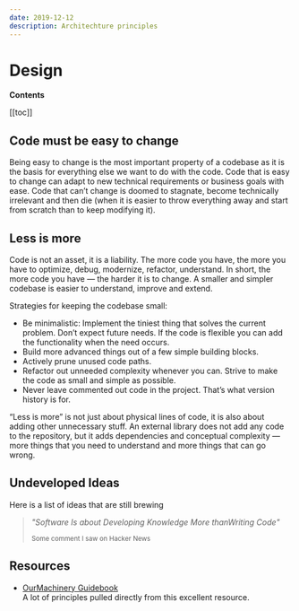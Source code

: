 ```yaml
---
date: 2019-12-12
description: Architechture principles
---
```


# Design

**Contents**

[[toc]]

## Code must be easy to change

Being easy to change is the most important property of a codebase as it is the basis for everything else we want to do with the code. Code that is easy to change can adapt to new technical requirements or business goals with ease. Code that can’t change is doomed to stagnate, become technically irrelevant and then die (when it is easier to throw everything away and start from scratch than to keep modifying it).

## Less is more

Code is not an asset, it is a liability. The more code you have, the more you have to optimize, debug, modernize, refactor, understand. In short, the more code you have — the harder it is to change. A smaller and simpler codebase is easier to understand, improve and extend.

Strategies for keeping the codebase small:

- Be minimalistic: Implement the tiniest thing that solves the current problem. Don’t expect future needs. If the code is flexible you can add the functionality when the need occurs.
- Build more advanced things out of a few simple building blocks. 
- Actively prune unused code paths.
- Refactor out unneeded complexity whenever you can. Strive to make the code as small and simple as possible.
- Never leave commented out code in the project. That’s what version history is for.

“Less is more” is not just about physical lines of code, it is also about adding other unnecessary stuff. An external library does not add any code to the repository, but it adds dependencies and conceptual complexity — more things that you need to understand and more things that can go wrong. 


## Undeveloped Ideas

Here is a list of ideas that are still brewing

> *"Software Is about Developing Knowledge More thanWriting Code"*
> 
> <small>Some comment I saw on Hacker News</small>


## Resources

- [OurMachinery Guidebook](https://ourmachinery.com/files/guidebook.md.html) <br /> A lot of principles pulled directly from this excellent resource.